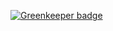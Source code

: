 

[![Greenkeeper badge](https://badges.greenkeeper.io/xhubio/table-common.svg)](https://greenkeeper.io/)